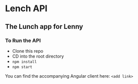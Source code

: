# Lench API 

## The Lunch app for Lenny

### To Run the API

* Clone this repo
* CD into the root directory
* `npm install`
* `npm start`

You can find the accompanying Angular client here: `<add link>`